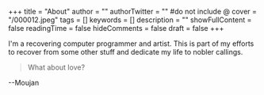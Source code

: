 +++
title = "About"
author = ""
authorTwitter = "" #do not include @
cover = "/000012.jpeg"
tags = []
keywords = []
description = ""
showFullContent = false
readingTime = false
hideComments = false
draft = false
+++

I'm a recovering computer programmer and artist. This is part of my efforts to recover from some other stuff and dedicate my life to nobler callings.

>What about love?

--Moujan
